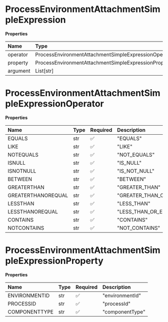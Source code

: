 # ProcessEnvironmentAttachmentSimpleExpression

**Properties**

| Name     | Type                                                 | Required | Description |
| :------- | :--------------------------------------------------- | :------- | :---------- |
| operator | ProcessEnvironmentAttachmentSimpleExpressionOperator | ✅       |             |
| property | ProcessEnvironmentAttachmentSimpleExpressionProperty | ✅       |             |
| argument | List[str]                                            | ❌       |             |

# ProcessEnvironmentAttachmentSimpleExpressionOperator

**Properties**

| Name               | Type | Required | Description             |
| :----------------- | :--- | :------- | :---------------------- |
| EQUALS             | str  | ✅       | "EQUALS"                |
| LIKE               | str  | ✅       | "LIKE"                  |
| NOTEQUALS          | str  | ✅       | "NOT_EQUALS"            |
| ISNULL             | str  | ✅       | "IS_NULL"               |
| ISNOTNULL          | str  | ✅       | "IS_NOT_NULL"           |
| BETWEEN            | str  | ✅       | "BETWEEN"               |
| GREATERTHAN        | str  | ✅       | "GREATER_THAN"          |
| GREATERTHANOREQUAL | str  | ✅       | "GREATER_THAN_OR_EQUAL" |
| LESSTHAN           | str  | ✅       | "LESS_THAN"             |
| LESSTHANOREQUAL    | str  | ✅       | "LESS_THAN_OR_EQUAL"    |
| CONTAINS           | str  | ✅       | "CONTAINS"              |
| NOTCONTAINS        | str  | ✅       | "NOT_CONTAINS"          |

# ProcessEnvironmentAttachmentSimpleExpressionProperty

**Properties**

| Name          | Type | Required | Description     |
| :------------ | :--- | :------- | :-------------- |
| ENVIRONMENTID | str  | ✅       | "environmentId" |
| PROCESSID     | str  | ✅       | "processId"     |
| COMPONENTTYPE | str  | ✅       | "componentType" |

